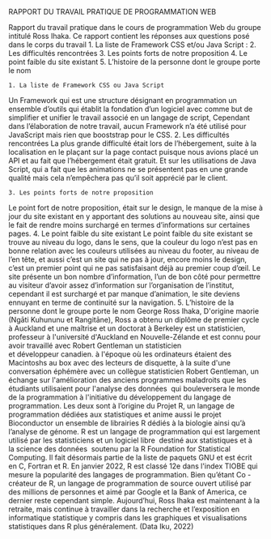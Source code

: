 RAPPORT DU TRAVAIL PRATIQUE DE PROGRAMMATION WEB

Rapport du travail pratique dans le cours de programmation Web du groupe intitulé Ross Ihaka. Ce rapport contient les réponses aux questions posé dans le corps du travail
    1. La liste de Framework CSS et/ou Java Script : 
    2. Les difficultés rencontrées 
    3. Les points forts de notre proposition 
    4. Le point faible du site existant 
    5. L’histoire de la personne dont le groupe porte le nom 

    1. La liste de Framework CSS ou Java Script 
Un Framework qui est une structure désignant en programmation un ensemble d’outils qui établit la fondation d’un logiciel avec comme but de simplifier et unifier le travail associé en un langage de script, Cependant dans l’élaboration de notre travail, aucun Framework n’a été utilisé pour JavaScript mais rien que booststrap pour le CSS.
    2. Les difficultés rencontrées 
La plus grande difficulté était lors de l’hébergement, suite à la localisation en le plaçant sur la page contact puisque nous avions placé un API et au fait que l’hébergement était gratuit. 
Et sur les utilisations de Java Script, qui a fait que les animations ne se présentent pas en une grande qualité mais cela n’empêchera pas qu’il soit apprécié par le client. 

    3. Les points forts de notre proposition 
Le point fort de notre proposition, était sur le design, le manque de la mise à jour du site existant en y apportant des solutions au nouveau site, ainsi que le fait de rendre moins surchargé en termes d’informations sur certaines pages.
    4. Le point faible du site existant 
Le point faible du site existant se trouve au niveau du logo, dans le sens,  que la couleur du logo n’est pas en bonne relation avec les couleurs utilisées au niveau du footer, au niveau de l’en tête, et aussi c’est un site qui ne pas à jour, encore moins le design, c’est un premier point qui ne pas satisfaisant déjà au premier coup d’œil.
Le site présente un bon nombre d’information, l’un de bon côté pour permettre au visiteur d’avoir assez d’information sur l’organisation de l’institut, cependant il est surchargé et par manque d’animation, le site deviens ennuyant en terme de continuité sur la navigation.
    5. L’histoire de la personne dont le groupe porte le nom
George Ross Ihaka, D'origine maorie (Ngāti Kuhununu et Rangitāne), Ross a obtenu un diplôme de premier cycle à Auckland et une maîtrise et un doctorat à Berkeley est un statisticien, professeur à l'université d'Auckland en Nouvelle-Zélande et est connu pour avoir travaillé avec Robert Gentleman un statisticien et développeur canadien.  à l'époque où les ordinateurs étaient des Macintoshs au box avec des lecteurs de disquette, à la suite d'une conversation éphémère avec un collègue statisticien Robert Gentleman, un échange sur l'amélioration des anciens programmes maladroits que les étudiants utilisaient pour l'analyse des données  qui bouleversera le monde de la programmation à l'initiative du développement du langage de programmation.
 Les deux sont à l’origine du Projet R, un langage de programmation dédiées aux statistiques et anime aussi le projet Bioconductor un ensemble de librairies R dédiés à la biologie ainsi qu’à l’analyse de génome. 
R est un langage de programmation qui est largement utilisé par les statisticiens et un logiciel libre  destiné aux statistiques et à la science des données  soutenu par la R Foundation for Statistical Computing. Il fait désormais  partie de la liste de paquets  GNU et est écrit en C, Fortran et R. 
En janvier 2022, R est classé 12e dans l'index TIOBE qui mesure la popularité des langages de programmation.  Bien qu’étant  Co - créateur de R, un langage de programmation de source ouvert utilisé par des millions de personnes et aimé par Google et la Bank of America, ce dernier reste cependant simple.
Aujourd’hui, Ross Ihaka est maintenant à la retraite, mais continue à travailler dans la recherche et l’exposition en informatique statistique y compris dans les graphiques et visualisations statistiques dans R plus généralement. (Data Iku, 2022)
